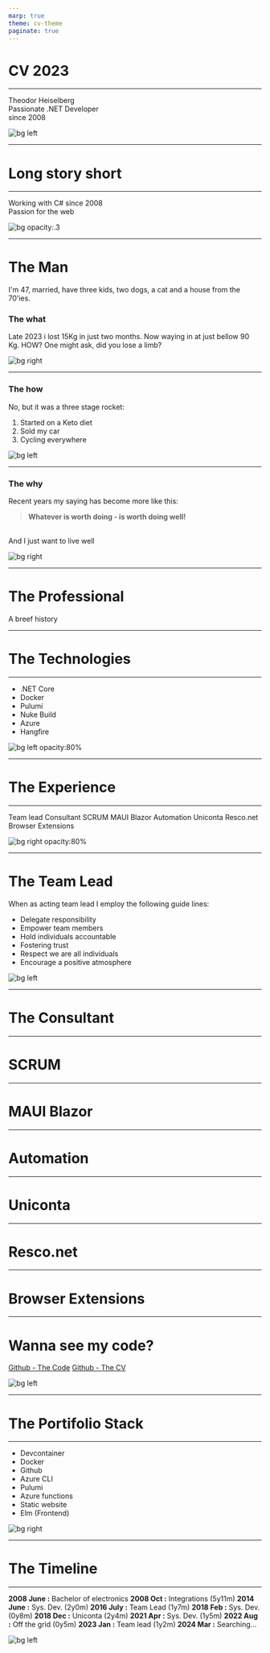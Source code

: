 ```yaml
---
marp: true
theme: cv-theme
paginate: true
---
```


# CV 2023
<hr>
Theodor Heiselberg<br/>
Passionate .NET Developer<br/>
since 2008

![bg left](resources/profileimage-1500-1500.jpg)

---

# Long story short
<span style="width:43%">
<hr>
</span>
Working with C# since 2008 <br/>
Passion for the web

![bg opacity:.3](resources/background-blur.jpg)

---

# The Man

I'm 47, married, have three kids, two dogs, a cat and a house from the 70'ies.

### The what

Late 2023 i lost 15Kg in just two months. Now waying in at just bellow 90 Kg. HOW? One might ask, did you lose a limb?

![bg right](resources/matrix.jpg)

---

### The how

No, but it was a three stage rocket:

1. Started on a Keto diet
2. Sold my car
3. Cycling everywhere

![bg left](resources/matrix.jpg)

---

### The why

Recent years my saying has become more like this:

> **Whatever is worth doing - is worth doing well!**

<br/>And I just want to live well

![bg right](resources/matrix.jpg)

---

# The Professional

A breef history

---

# The Technologies
<hr>

* .NET Core
* Docker
* Pulumi
* Nuke Build
* Azure
* Hangfire

![bg left opacity:80%](resources/multi-tech-love.jpg)

---

# The Experience
<hr>

<!-- _class: right -->
Team lead
Consultant
SCRUM
MAUI Blazor
Automation
Uniconta
Resco.net
Browser Extensions

![bg right opacity:80%](resources/multiple-projects-focus.jpg)

---

# The Team Lead

When as acting team lead I employ the following guide lines:

* Delegate responsibility
* Empower team members
* Hold individuals accountable
* Fostering trust
* Respect we are all individuals
* Encourage a positive atmosphere

![bg left](resources/matrix.jpg)

---

# The Consultant

---

# SCRUM

---

# MAUI Blazor

---

# Automation

---

# Uniconta

---

# Resco.net

---

# Browser Extensions

---

# Wanna see my code?

<!-- _class: centered-link -->
[Github - The Code](https://github.com/sukkergris/job-application)
[Github - The CV](https://github.com/sukkergris/job-application-marp)

![bg left](resources/matrix.jpg)

---

# The Portifolio Stack
<hr>

* Devcontainer
* Docker
* Github
* Azure CLI
* Pulumi
* Azure functions
* Static website
* Elm (Frontend)

 ![bg right](resources/desk-jockey-right-vertical.jpg)

---

# The Timeline
<hr>

**2008 June :** Bachelor of electronics
**2008 Oct  :** Integrations (5y11m)
**2014 June :** Sys. Dev. (2y0m)
**2016 July :** Team Lead (1y7m)
**2018 Feb  :**  Sys. Dev. (0y8m)
**2018 Dec  :**  Uniconta (2y4m)
**2021 Apr  :**  Sys. Dev. (1y5m)
**2022 Aug  :**  Off the grid (0y5m)
**2023 Jan  :**  Team lead (1y2m)
**2024 Mar  :**  Searching...

![bg left](resources/desk-jockey-left-vertical.jpg)
